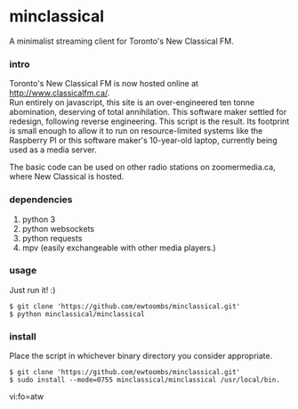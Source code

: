 # minclassical
A minimalist streaming client for Toronto's New Classical FM.

### intro

Toronto's New Classical FM is now hosted online at http://www.classicalfm.ca/.  
Run entirely on javascript, this site is an over-engineered ten tonne 
abomination, deserving of total annihilation. This software maker settled for 
redesign, following reverse engineering. This script is the result. Its 
footprint is small enough to allow it to run on resource-limited systems like 
the Raspberry PI or this software maker's 10-year-old laptop, currently being 
used as a media server.

The basic code can be used on other radio stations on zoomermedia.ca, where 
New Classical is hosted.

### dependencies
1. python 3
1. python websockets
1. python requests
1. mpv (easily exchangeable with other media players.)

### usage
Just run it! :)
```
$ git clone 'https://github.com/ewtoombs/minclassical.git'
$ python minclassical/minclassical
```

### install
Place the script in whichever binary directory you consider appropriate.
```
$ git clone 'https://github.com/ewtoombs/minclassical.git'
$ sudo install --mode=0755 minclassical/minclassical /usr/local/bin.
```


 vi:fo=atw
